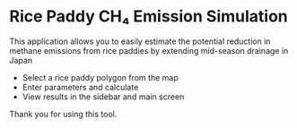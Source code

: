 # Rice Paddy CH₄ Emission Simulation

This application allows you to easily estimate the potential reduction in methane emissions from rice paddies by extending mid-season drainage in Japan

- Select a rice paddy polygon from the map
- Enter parameters and calculate
- View results in the sidebar and main screen

Thank you for using this tool.

